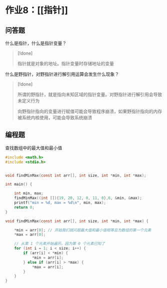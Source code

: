 # 作业8：[[指针]]

## 问答题

什么是指针，什么是指针变量？

> [!done]
> 
> 指针就是对象的地址。指针变量时存储地址的变量
> 

什么是野指针，对野指针进行解引用运算会发生什么现象？

> [!done] 
> 
> 所谓的野指针，就是指向未知区域的指针变量。对野指针进行解引用会导致未定义行为
> 
> 向野指针指向的变量进行赋值可能会导致程序崩溃，如果野指针指向的内存被系统内核使用，可能会导致系统崩溃
> 


## 编程题

查找数组中的最大值和最小值

```c
#include <math.h>
#include <stdio.h>


void findMinMax(const int arr[], int size, int *min, int *max);

int main() {

    int min, max;
    findMinMax((int []){19, 20, 12, 0, 11, 8},6, &min, &max);
    printf("min = %d, max = %d\n", min, max);
    return 0;
}

void findMinMax(const int arr[], int size, int *min, int *max) {

    *min = arr[0]; // 开始我们就问题最大值和最小值相等且为数组的第一个元素
    *max = arr[0];

	// 从第 1 个元素开始遍历。因为第 0 个元素已知了
    for (int i = 1; i < size; i++) {
        if (arr[i] < *min) {
            *min = arr[i];
        } else if (arr[i] > *max) {
            *max = arr[i];
        }
    }
}
```
